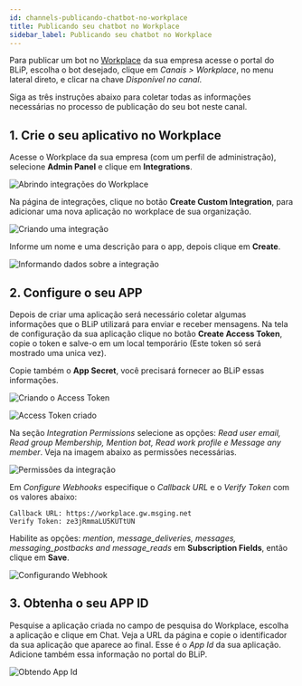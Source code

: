 ```yaml
---
id: channels-publicando-chatbot-no-workplace
title: Publicando seu chatbot no Workplace
sidebar_label: Publicando seu chatbot no Workplace
---
```


Para publicar um bot no [Workplace](/docs/concepts/channels/channels-o-que-e-workplace) da sua empresa acesse o portal do BLiP, escolha o bot desejado, clique em *Canais > Workplace*, no menu lateral direto, e clicar na chave *Disponível no canal*.

Siga as três instruções abaixo para coletar todas as informações necessárias no processo de publicação do seu bot neste canal.

## 1. Crie o seu aplicativo no Workplace

Acesse o Workplace da sua empresa (com um perfil de administração), selecione **Admin Panel** e clique em **Integrations**.

![Abrindo integrações do Workplace](/img/practice/channels/channels-publicando-chatbot-no-workplace-1.png)

Na página de integrações, clique no botão **Create Custom Integration**, para adicionar uma nova aplicação no workplace de sua organização.

![Criando uma integração](/img/practice/channels/channels-publicando-chatbot-no-workplace-2.png)

Informe um nome e uma descrição para o app, depois clique em **Create**.

![Informando dados sobre a integração](/img/practice/channels/channels-publicando-chatbot-no-workplace-3.png)

## 2. Configure o seu APP

Depois de criar uma aplicação será necessário coletar algumas informações que o BLiP utilizará para enviar e receber mensagens. Na tela de configuração da sua aplicação clique no botão **Create Access Token**, copie o token e salve-o em um local temporário (Este token só será mostrado uma unica vez).

Copie também o **App Secret**, você precisará fornecer ao BLiP essas informações.

![Criando o Access Token](/img/practice/channels/channels-publicando-chatbot-no-workplace-4.png)

![Access Token criado](/img/practice/channels/channels-publicando-chatbot-no-workplace-5.png)

Na seção *Integration Permissions* selecione as opções: *Read user email, Read group Membership, Mention bot, Read work profile e Message any member*. Veja na imagem abaixo as permissões necessárias.

![Permissões da integração](/img/practice/channels/channels-publicando-chatbot-no-workplace-6.png)

Em *Configure Webhooks* especifique o *Callback URL* e o *Verify Token* com os valores abaixo:

```
Callback URL: https://workplace.gw.msging.net
Verify Token: ze3jRmmaLU5KUTtUN
```

Habilite as opções: *mention, message_deliveries, messages, messaging_postbacks and message_reads* em **Subscription Fields**, então clique em **Save**.

![Configurando Webhook](/img/practice/channels/channels-publicando-chatbot-no-workplace-7.png)

## 3. Obtenha o seu APP ID

Pesquise a aplicação criada no campo de pesquisa do Workplace, escolha a aplicação e clique em Chat. ​Veja a URL da página e copie o identificador da sua aplicação que aparece ao final. Esse é o *App Id* da sua aplicação. Adicione também essa informação no portal do BLiP.

![Obtendo App Id](/img/practice/channels/channels-publicando-chatbot-no-workplace-8.png)
